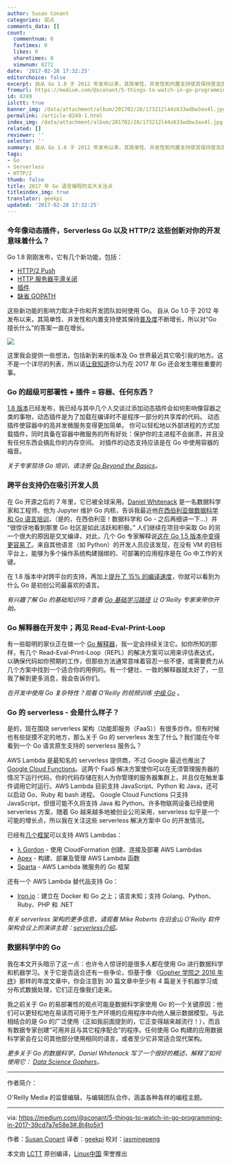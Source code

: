```yaml
---
author: Susan Conant
categories: 观点
comments_data: []
count:
  commentnum: 0
  favtimes: 0
  likes: 0
  sharetimes: 0
  viewnum: 8272
date: '2017-02-28 17:32:25'
editorchoice: false
excerpt: 自从 Go 1.0 于 2012 年发布以来，其简单性、并发性和内置支持使其保持普及度不断增长，所以对“Go 擅长什么”的答案一直在增长。
fromurl: https://medium.com/@sconant/5-things-to-watch-in-go-programming-in-2017-39cd7a7e58e3#.8t4to5jr1
id: 8249
islctt: true
banner_img: /data/attachment/album/201702/28/173212l44z633wdbw3ax4l.jpg
permalink: /article-8249-1.html
index_img: /data/attachment/album/201702/28/173212l44z633wdbw3ax4l.jpg.thumb.jpg
related: []
reviewer: ''
selector: ''
summary: 自从 Go 1.0 于 2012 年发布以来，其简单性、并发性和内置支持使其保持普及度不断增长，所以对“Go 擅长什么”的答案一直在增长。
tags:
- Go
- Serverless
- HTTP/2
thumb: false
title: 2017 年 Go 语言编程的五大关注点
titleindex_img: true
translator: geekpi
updated: '2017-02-28 17:32:25'
---
```


### 今年像动态插件，Serverless Go 以及 HTTP/2 这些创新对你的开发意味着什么？


Go 1.8 刚刚发布，它有几个新功能，包括：


* [HTTP/2 Push](https://golang.org/doc/go1.8#h2push)
* [HTTP 服务器平滑关闭](https://golang.org/doc/go1.8#http_shutdown)
* [插件](https://golang.org/doc/go1.8#plugin)
* [缺省 GOPATH](https://golang.org/doc/go1.8#gopath)


这些新功能的影响力取决于你和开发团队如何使用 Go。 自从 Go 1.0 于 2012 年发布以来，其简单性、并发性和内置支持使其保持[普及度](https://github.com/golang/go/wiki/GoUsers)不断增长，所以对“Go 擅长什么”的答案一直在增长。


![](/data/attachment/album/201702/28/173212l44z633wdbw3ax4l.jpg)


这里我会提供一些想法，包括新到来的版本及 Go 世界最近其它吸引我的地方。这不是一个详尽的列表，所以请[让我知道](https://twitter.com/SuConant)你认为在 2017 年 Go 还会发生哪些重要的事。


### Go 的超级可部署性 + 插件 = 容器、任何东西？


[1.8 版本](https://golang.org/doc/go1.8)已经发布，我已经与其中几个人交谈过添加动态插件会如何影响像容器之类的事物，动态插件是为了加载在编译时不是程序一部分的共享库的代码。 动态插件使容器中的高并发微服务变得更加简单。 你可以轻松地以外部进程的方式加载插件，同时具备在容器中微服务的所有好处：保护你的主进程不会崩溃，并且没有任何东西会搞乱你的内存空间。 对插件的动态支持应该是在 Go 中使用容器的福音。


*关于专家现场 Go 培训，请注册 *[Go Beyond the Basics](https://www.safaribooksonline.com/live-training/courses/go-beyond-the-basics/0636920065357/)*。*


### 跨平台支持仍在吸引开发人员


在 Go 开源之后的 7 年里，它已被全球采用。[Daniel Whitenack](https://www.oreilly.com/people/1ea0c-daniel-whitenack) 是一名数据科学家和工程师，他为 Jupyter 维护 Go 内核，告诉我最近他[在西伯利亚做数据科学和 Go 语言培训](https://devfest.gdg.org.ru/en/)，（是的，在西伯利亚！数据科学和 Go - 之后再细讲一下...）并 “很惊讶地看到那里 Go 社区是如此活跃和积极。” 人们继续在项目中采取 Go 的另一个很大的原因是交叉编译，对此，几个 Go 专家解释说[这在 Go 1.5 版本中变得更容易了](https://medium.com/@rakyll/go-1-5-cross-compilation-488092ba44ec#.7s7sxmc4h)。来自其他语言（如 Python）的开发人员应该发现，在没有 VM 的目标平台上，能够为多个操作系统构建捆绑的、可部署的应用程序是在 Go 中工作的关键。


在 1.8 版本中对跨平台的支持，再加上[提升了 15% 的编译速度](https://golang.org/doc/go1.8#compiler)，你就可以看到为什么 Go 是初创公司最喜欢的语言。


*有兴趣了解 Go 的基础知识吗？查看 [Go 基础学习路径](http://shop.oreilly.com/categories/learning-path/go-fundamentals.do) 让 O’Reilly 专家来带你开始。*


### Go 解释器在开发中；再见 Read-Eval-Print-Loop


有一些聪明的家伙正在做一个 [Go 解释器](https://github.com/go-interpreter)，我一定会持续关注它。如你所知的那样，有几个 Read-Eval-Print-Loop（REPL）的解决方案可以用来评估表达式，以确保代码如你预期的工作，但那些方法通常意味着容忍一些不便，或需要费力从几个方案中找到一个适合你的用例的。有一个健壮、一致的解释器就太好了，一旦我了解到更多消息，我会告诉你们。


*在开发中使用 Go 复杂特性？观看 O'Reilly 的视频训练 [中级 Go](http://shop.oreilly.com/product/0636920047513.do)* 。


### Go 的 serverless - 会是什么样子？


是的，现在围绕 serverless 架构（功能即服务（FaaS））有很多炒作。但有时候也有些捉摸不定的地方，那么关于 Go 的 serverless 发生了什么？我们能在今年看到一个 Go 语言原生支持的 serverless 服务么？


AWS Lambda 是最知名的 serverless 提供商，不过 Google 最近也推出了 [Google Cloud Functions](https://cloud.google.com/functions/docs/)。这两个 FaaS 解决方案使你可以在无须管理服务器的情况下运行代码，你的代码存储在别人为你管理的服务器集群上，并且仅在触发事件调用它时运行。AWS Lambda 目前支持 JavaScript、Python 和 Java，还可以启动 Go、Ruby 和 bash 进程。 Google Cloud Functions 只支持 JavaScript，但很可能不久将支持 Java 和 Python。许多物联网设备已经使用 serverless 方案，随着 Go 越来越多地被创业公司采用，serverless 似乎是一个可能的增长点，所以我在关注这些 serverless 解决方案中 Go 的开发情况。


已经有[几个框架](https://github.com/SerifAndSemaphore/go-serverless-list)可以支持 AWS Lambdas：


* [λ Gordon](https://github.com/jorgebastida/gordon) - 使用 CloudFormation 创建、连接及部署 AWS Lambdas
* [Apex](https://github.com/apex/apex) - 构建、部署及管理 AWS Lambda 函数
* [Sparta](http://gosparta.io/) - AWS Lambda 微服务的 Go 框架


还有一个 AWS Lambda 替代品支持 Go：


* [Iron.io](https://www.iron.io/)：建立在 Docker 和 Go 之上；语言未知；支持 Golang、Python、Ruby、PHP 和 .NET


*有关 serverless 架构的更多信息，请观看 Mike Roberts 在旧金山 O'Reilly 软件架构会议上的演讲主题：[*serverless介绍*](https://www.safaribooksonline.com/library/view/oreilly-software-architecture/9781491976142/video288473.html?utm_source=oreilly&utm_medium=newsite&utm_campaign=5-things-to-watch-in-go-programming-body-text-cta)。*


### 数据科学中的 Go


我在本文开头暗示了这一点：也许令人惊讶的是很多人都在使用 Go 进行数据科学和机器学习。关于它是否适合还有一些争论，但基于像 《[Gopher 学院之 2016 年终](https://blog.gopheracademy.com/series/advent-2016/)》那样的年度文章中，你会注意到 30 篇文章中至少有 4 篇是关于机器学习或分布式数据处理，它们正在像我们走来。


我之前关于 Go 的易部署性的观点可能是数据科学家使用 Go 的一个关键原因：他们可以更轻松地在易读而可用于生产环境的应用程序中向他人展示数据模型。与此相结合的是 Go 的广泛使用（正如我前面提到的，它正变得越来越流行！），而且有数据专家创建“可用并且与其它程序配合”的程序。任何使用 Go 构建的应用数据科学家会在公司其他部分使用相同的语言，或者至少它非常适合现代架构。


*更多关于 Go 的数据科学，Daniel Whitenack 写了一个很好的概述，解释了如何使用它： [Data Science Gophers](https://www.oreilly.com/ideas/data-science-gophers)。*




---


作者简介：


O'Reilly Media 的监督编辑，与编辑团队合作，涵盖各种各样的编程主题。




---


via: <https://medium.com/@sconant/5-things-to-watch-in-go-programming-in-2017-39cd7a7e58e3#.8t4to5jr1>


作者：[Susan Conant](https://medium.com/@sconant?source=footer_card) 译者：[geekpi](https://github.com/geekpi) 校对：[jasminepeng](https://github.com/jasminepeng)


本文由 [LCTT](https://github.com/LCTT/TranslateProject) 原创编译，[Linux中国](https://linux.cn/) 荣誉推出